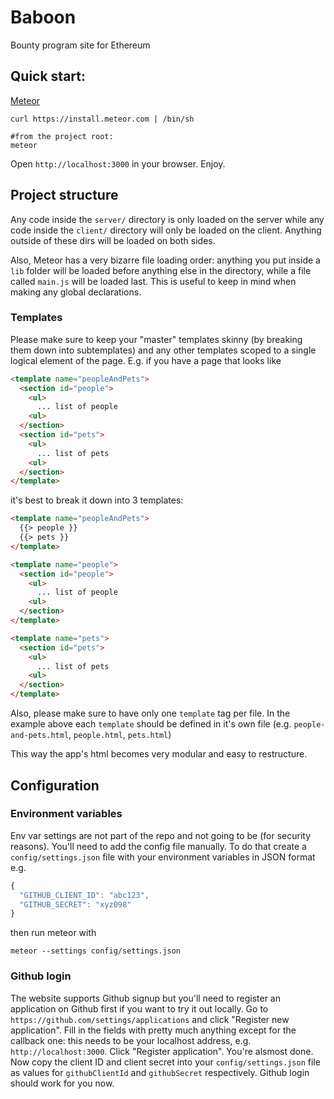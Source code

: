 # Baboon
Bounty program site for Ethereum

## Quick start:

[Meteor](https://www.meteor.com)
```
curl https://install.meteor.com | /bin/sh

#from the project root:
meteor
```

Open `http://localhost:3000` in your browser. Enjoy.

## Project structure

Any code inside the `server/` directory is only loaded on the server while any code inside the `client/` directory will only be loaded on the client. Anything outside of these dirs will be loaded on both sides.

Also, Meteor has a very bizarre file loading order: anything you put inside a `lib` folder will be loaded before anything else in the directory, while a file called `main.js` will be loaded last. This is useful to keep in mind when making any global declarations.

### Templates

Please make sure to keep your "master" templates skinny (by breaking them down into subtemplates) and any other templates scoped to a single logical element of the page. E.g. if you have a page that looks like

```html
<template name="peopleAndPets">
  <section id="people">
    <ul>
      ... list of people
    <ul>
  </section>
  <section id="pets">
    <ul>
      ... list of pets
    <ul>
  </section>
</template>
```

it's best to break it down into 3 templates:

```html
<template name="peopleAndPets">
  {{> people }}
  {{> pets }}
</template>

<template name="people">
  <section id="people">
    <ul>
      ... list of people
    <ul>
  </section>
</template>

<template name="pets">
  <section id="pets">
    <ul>
      ... list of pets
    <ul>
  </section>
</template>
```

Also, please make sure to have only one `template` tag per file. In the example above each `template` should be defined in it's own file (e.g. `people-and-pets.html`, `people.html`, `pets.html`)

This way the app's html becomes very modular and easy to restructure.

## Configuration

### Environment variables

Env var settings are not part of the repo and not going to be (for security reasons). You'll need to add the config file manually. To do that create a `config/settings.json` file with your environment variables in JSON format e.g.
```js
{
  "GITHUB_CLIENT_ID": "abc123",
  "GITHUB_SECRET": "xyz098"
}
```
then run meteor with
```
meteor --settings config/settings.json
```

### Github login

The website supports Github signup but you'll need to register an application on Github first if you want to try it out locally. Go to `https://github.com/settings/applications` and click "Register new application". Fill in the fields with pretty much anything except for the callback one: this needs to be your localhost address, e.g. `http://localhost:3000`. Click "Register application". You're alsmost done. Now copy the client ID and client secret into your `config/settings.json` file as values for `githubClientId` and `githubSecret` respectively. Github login should work for you now.

